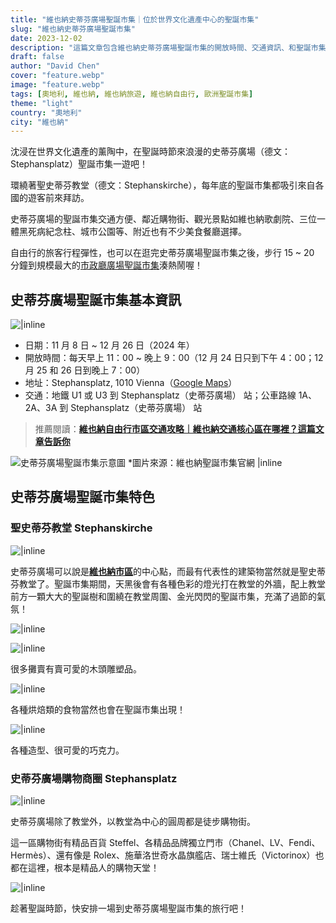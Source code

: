 ```yaml
---
title: "維也納史蒂芬廣場聖誕市集｜位於世界文化遺產中心的聖誕市集"
slug: "維也納史蒂芬廣場聖誕市集"
date: 2023-12-02
description: "這篇文章包含維也納史蒂芬廣場聖誕市集的開放時間、交通資訊、和聖誕市集的特色，是你到訪史蒂芬廣場聖誕市集的攻略。"
draft: false
author: "David Chen"
cover: "feature.webp"
image: "feature.webp"
tags: [奧地利, 維也納, 維也納旅遊, 維也納自由行, 歐洲聖誕市集]
theme: "light"
country: "奧地利"
city: "維也納"
---
```


<!--![|inline](feature.webp)-->

沈浸在世界文化遺產的薰陶中，在聖誕時節來浪漫的史蒂芬廣場（德文：Stephansplatz）聖誕市集一遊吧！

環繞著聖史蒂芬教堂（德文：Stephanskirche），每年底的聖誕市集都吸引來自各國的遊客前來拜訪。

史蒂芬廣場的聖誕市集交通方便、鄰近購物街、觀光景點如維也納歌劇院、三位一體黑死病紀念柱、城市公園等、附近也有不少美食餐廳選擇。

自由行的旅客行程彈性，也可以在逛完史蒂芬廣場聖誕市集之後，步行 15 ~ 20 分鐘到規模最大的[市政廳廣場聖誕市集](/posts/%E7%B6%AD%E4%B9%9F%E7%B4%8D%E5%B8%82%E6%94%BF%E5%BB%B3%E5%BB%A3%E5%A0%B4%E8%81%96%E8%AA%95%E5%B8%82%E9%9B%86/)湊熱鬧喔！

<!-- 維也納自由行攻略 -->

## 史蒂芬廣場聖誕市集基本資訊

![|inline](IMG_4609.webp)

- 日期：11 月 8 日 ~ 12 月 26 日（2024 年）
- 開放時間：每天早上 11：00 ~ 晚上 9：00（12 月 24 日只到下午 4：00；12 月 25 和 26 日到晚上 7：00）
- 地址：Stephansplatz, 1010 Vienna（[Google Maps](https://www.google.com/maps/place/Stephansplatz,+1010+Wien/@48.2087472,16.3633768,15z/data=!3m1!4b1!4m6!3m5!1s0x476d079f3e69c281:0x20563c156aa1fde!8m2!3d48.2087334!4d16.3736765!16s%2Fm%2F025wfts?authuser=1&entry=ttu)）
- 交通：地鐵 U1 或 U3 到 Stephansplatz（史蒂芬廣場） 站；公車路線 1A、2A、3A 到 Stephansplatz（史蒂芬廣場） 站

> 推薦閱讀：[**維也納自由行市區交通攻略｜維也納交通核心區在哪裡？這篇文章告訴你**](/posts/%E7%B6%AD%E4%B9%9F%E7%B4%8D%E5%B8%82%E5%8D%80%E4%BA%A4%E9%80%9A%E6%94%BB%E7%95%A5/)

![史蒂芬廣場聖誕市集示意圖 *圖片來源：維也納聖誕市集官網 |inline](csm_stephansplatz_2016-3_2e46a40c0e.jpg.webp)

## 史蒂芬廣場聖誕市集特色

### 聖史蒂芬教堂 Stephanskirche

![|inline](IMG_4729.webp)

史蒂芬廣場可以說是[**維也納市區**](/posts/%E7%B6%AD%E4%B9%9F%E7%B4%8D%E8%87%AA%E7%94%B1%E8%A1%8C%E6%97%85%E9%81%8A%E5%85%A8%E6%94%BB%E7%95%A5/)的中心點，而最有代表性的建築物當然就是聖史蒂芬教堂了。聖誕市集期間，天黑後會有各種色彩的燈光打在教堂的外牆，配上教堂前方一顆大大的聖誕樹和圍繞在教堂周圍、金光閃閃的聖誕市集，充滿了過節的氣氛！

![|inline](IMG_4733.webp)

![|inline](IMG_4748.webp)

很多攤賣有賣可愛的木頭雕塑品。

![|inline](IMG_4744.webp)

各種烘焙類的食物當然也會在聖誕市集出現！

![|inline](IMG_4738.webp)

各種造型、很可愛的巧克力。

### 史蒂芬廣場購物商圈 Stephansplatz

![|inline](IMG_4725.webp)

史蒂芬廣場除了教堂外，以教堂為中心的圓周都是徒步購物街。

這一區購物街有精品百貨 Steffel、各精品品牌獨立門市（Chanel、LV、Fendi、Hermès）、還有像是 Rolex、施華洛世奇水晶旗艦店、瑞士維氏（Victorinox）也都在這裡，根本是精品人的購物天堂！

![|inline](IMG_4719.webp)

趁著聖誕時節，快安排一場到史蒂芬廣場聖誕市集的旅行吧！

<!-- 維也納機場退稅攻略 -->

<!-- 逛完了史蒂芬廣場聖誕市集還意猶未盡嗎？還是對逛街沒什麼興趣，想要找點樂子？那你一定要去離史蒂芬廣場不遠的市政廳！市政廳前廣場聖誕市集是維也納最有名的聖誕市集。不僅攤位數量多，甚至還有溜冰場可以玩！看看這篇市政廳前廣場聖誕市集攻略了解更多吧！-->